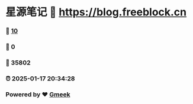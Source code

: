 # 星源笔记 :link: https://blog.freeblock.cn 
### :page_facing_up: [10](https://blog.freeblock.cn/tag.html) 
### :speech_balloon: 0 
### :hibiscus: 35802 
### :alarm_clock: 2025-01-17 20:34:28 
### Powered by :heart: [Gmeek](https://github.com/Meekdai/Gmeek)
